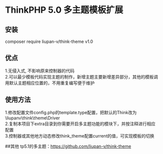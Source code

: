 ThinkPHP 5.0 多主题模板扩展
===============

## 安装
composer require liupan-v/think-theme v1.0<br/>

## 优点
1.无侵入式, 不影响原来控制器的代码<br/>
2.可以最少模板代码实现主题的制作，新增主题主要新增差异部分，其他的模板调用默认主题相应位置的，不用重复编写便于维护

## 使用方法
1.修改配置文件config.php的template.type配置，把默认的Think改为\liupanv\think\theme\Driver<br/>
2.复制本项目下extra目录到你需要开启多主题功能的模块下，并按注释进行相应配置<br/>
3.控制器或其他地方动态修改think_theme配置current的值，可实现模板的切换

##其他
tp5.1的多主题：https://github.com/liupan-v/think-theme